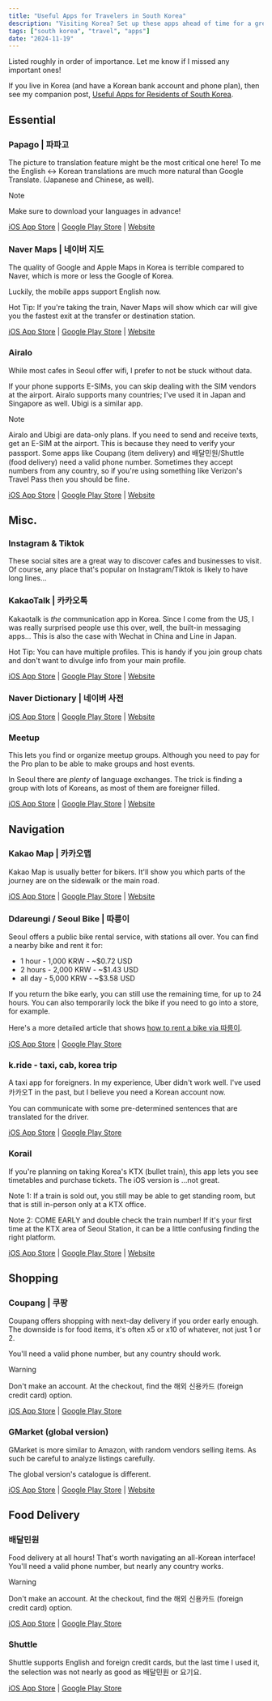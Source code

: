 ```yaml
---
title: "Useful Apps for Travelers in South Korea"
description: "Visiting Korea? Set up these apps ahead of time for a great experience."
tags: ["south korea", "travel", "apps"]
date: "2024-11-19"
---
```


Listed roughly in order of importance. Let me know if I missed any important
ones!

If you live in Korea (and have a Korean bank account and phone plan), then see
my companion post,
[Useful Apps for Residents of South Korea](/posts/korea-resident-useful-apps).

## Essential

### Papago | 파파고

The picture to translation feature might be the most critical one here! To me
the English <-> Korean translations are much more natural than Google Translate.
(Japanese and Chinese, as well).

> [!NOTE]
> Make sure to download your languages in advance!

[iOS App Store](https://apps.apple.com/us/app/naver-papago-ai-translator/id1147874819)
|
[Google Play Store](https://play.google.com/store/apps/details?id=com.naver.labs.translator&hl=en_US)
| [Website](https://papago.naver.com)

### Naver Maps | 네이버 지도

The quality of Google and Apple Maps in Korea is terrible compared to Naver,
which is more or less the Google of Korea.

Luckily, the mobile apps support English now.

Hot Tip: If you're taking the train, Naver Maps will show which car will give
you the fastest exit at the transfer or destination station.

[iOS App Store](https://apps.apple.com/us/app/naver-map-navigation/id311867728)
|
[Google Play Store](https://play.google.com/store/apps/details?id=com.nhn.android.nmap&hl=en-US)
| [Website](https://map.naver.com/)

### Airalo

While most cafes in Seoul offer wifi, I prefer to not be stuck without data.

If your phone supports E-SIMs, you can skip dealing with the SIM vendors at the
airport. Airalo supports many countries; I've used it in Japan and Singapore as
well. Ubigi is a similar app.

> [!NOTE]
> Airalo and Ubigi are data-only plans. If you need to send and receive texts,
> get an E-SIM at the airport. This is because they need to verify your
> passport. Some apps like Coupang (item delivery) and 배달민원/Shuttle (food
> delivery) need a valid phone number. Sometimes they accept numbers from any
> country, so if you're using something like Verizon's Travel Pass then you
> should be fine.

[iOS App Store](https://apps.apple.com/us/app/airalo-esim-travel-internet/id1475911720)
|
[Google Play Store](https://play.google.com/store/apps/details?id=com.mobillium.airalo&hl=en_US)
| [Website](https://www.airalo.com/)

## Misc.

### Instagram & Tiktok

These social sites are a great way to discover cafes and businesses to visit. Of
course, any place that's popular on Instagram/Tiktok is likely to have long
lines...

### KakaoTalk | 카카오톡

Kakaotalk is _the_ communication app in Korea. Since I come from the US, I was
really surprised people use this over, well, the built-in messaging apps... This
is also the case with Wechat in China and Line in Japan.

Hot Tip: You can have multiple profiles. This is handy if you join group chats
and don't want to divulge info from your main profile.

[iOS App Store](https://apps.apple.com/us/app/kakaotalk/id362057947) |
[Google Play Store](https://play.google.com/store/apps/details?id=com.kakao.talk&hl=en_US)
| [Website](https://www.kakaocorp.com/page/service/service/KakaoTalk)

### Naver Dictionary | 네이버 사전

[iOS App Store](https://apps.apple.com/us/app/naver-dictionary/id673085116) |
[Google Play Store](https://play.google.com/store/apps/details?id=com.nhn.android.naverdic&hl=en-US)
| [Website](https://en.dict.naver.com/#/main)

### Meetup

This lets you find or organize meetup groups. Although you need to pay for the
Pro plan to be able to make groups and host events.

In Seoul there are _plenty_ of language exchanges. The trick is finding a group
with lots of Koreans, as most of them are foreigner filled.

[iOS App Store](https://apps.apple.com/us/app/meetup-social-events-groups/id375990038)
|
[Google Play Store](https://play.google.com/store/apps/details?id=com.meetup&hl=en_US)
| [Website](https://www.meetup.com/)

## Navigation

### Kakao Map | 카카오맵

Kakao Map is usually better for bikers. It'll show you which parts of the
journey are on the sidewalk or the main road.

[iOS App Store](https://apps.apple.com/us/app/kakaomap-korea-no-1-map/id304608425)
|
[Google Play Store](https://play.google.com/store/apps/details?id=net.daum.android.map&hl=en-US)
| [Website](https://www.kakaocorp.com/page/service/service/KakaoMap?lang=en)

### Ddareungi / Seoul Bike | 따릉이

Seoul offers a public bike rental service, with stations all over. You can find
a nearby bike and rent it for:

- 1 hour - 1,000 KRW - ~\$0.72 USD
- 2 hours - 2,000 KRW - ~\$1.43 USD
- all day - 5,000 KRW - ~\$3.58 USD

If you return the bike early, you can still use the remaining time, for up to 24
hours. You can also temporarily lock the bike if you need to go into a store,
for example.

Here's a more detailed article that shows
[how to rent a bike via 따릉이](https://creatrip.com/en/blog/7376).

[iOS App Store](https://apps.apple.com/kr/app/%EC%84%9C%EC%9A%B8%EC%9E%90%EC%A0%84%EA%B1%B0-%EB%94%B0%EB%A6%89%EC%9D%B4/id1037272004)
|
[Google Play Store](https://play.google.com/store/apps/details?id=com.dki.spb_android&hl=en)

### k.ride - taxi, cab, korea trip

A taxi app for foreigners. In my experience, Uber didn't work well. I've used
카카오T in the past, but I believe you need a Korean account now.

You can communicate with some pre-determined sentences that are translated for
the driver.

[iOS App Store](https://apps.apple.com/us/app/k-ride-taxi-cab-korea-trip/id6474654222)
|
[Google Play Store](https://play.google.com/store/apps/details?id=com.kakaomobility.kride&hl=en_US)

### Korail

If you're planning on taking Korea's KTX (bullet train), this app lets you see
timetables and purchase tickets. The iOS version is ...not great.

Note 1: If a train is sold out, you still may be able to get standing room, but
that is still in-person only at a KTX office.

Note 2: COME EARLY and double check the train number! If it's your first time at
the KTX area of Seoul Station, it can be a little confusing finding the right
platform.

[iOS App Store](https://apps.apple.com/us/app/%EC%BD%94%EB%A0%88%EC%9D%BC%ED%86%A14/id1000558562)
|
[Google Play Store](https://play.google.com/store/apps/details?id=com.korail.talk&hl=en_US)
| [Website](https://www.letskorail.com/ebizbf/EbizbfForeign_pr16100.do?gubun=1)

## Shopping

### Coupang | 쿠팡

Coupang offers shopping with next-day delivery if you order early enough. The
downside is for food items, it's often x5 or x10 of whatever, not just 1 or 2.

You'll need a valid phone number, but any country should work.

> [!WARNING]
> Don't make an account. At the checkout, find the 해외 신용카드 (foreign credit
> card) option.

[iOS App Store](https://apps.apple.com/us/app/%EC%BF%A0%ED%8C%A1-coupang/id454434967)
|
[Google Play Store](https://play.google.com/store/apps/details?id=com.coupang.mobile&hl=en_US)

### GMarket (global version)

GMarket is more similar to Amazon, with random vendors selling items. As such be
careful to analyze listings carefully.

The global version's catalogue is different.

[iOS App Store](https://apps.apple.com/us/app/gmarket-global-eng-%E4%B8%AD%E6%96%87/id997183005)
|
[Google Play Store](https://play.google.com/store/apps/details?id=com.ebay.global.gmarket&hl=en_US)
| [Website](https://global.gmarket.co.kr/Home/Main)

## Food Delivery

### 배달민원

Food delivery at all hours! That's worth navigating an all-Korean interface!
You'll need a valid phone number, but nearly any country works.

> [!WARNING]
> Don't make an account. At the checkout, find the 해외 신용카드 (foreign credit
> card) option.

[iOS App Store](https://apps.apple.com/kr/app/%EB%B0%B0%EB%8B%AC%EC%9D%98%EB%AF%BC%EC%9B%90/id1456556467)
|
[Google Play Store](https://play.google.com/store/apps/details?id=com.hybrid.kicpc&hl=ko)

### Shuttle

Shuttle supports English and foreign credit cards, but the last time I used it,
the selection was not nearly as good as 배달민원 or 요기요.

[iOS App Store](https://apps.apple.com/us/app/shuttle-delivery/id1220751968) |
[Google Play Store](https://play.google.com/store/apps/details?id=com.goshuttle&hl=en_US)
